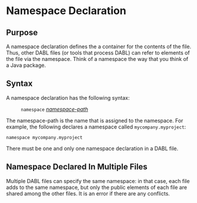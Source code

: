 # Namespace Declaration

## Purpose

A namespace declaration defines the a container for the contents of the file.
Thus, other DABL files (or tools that process DABL) can refer to elements of the
file via the namespace. Think of a namespace the way that you think of a Java package.

## Syntax

A namespace declaration has the following syntax:

<dl>
<dd><code>namespace</code> <i><a href="namespace_path.md">namespace-path</a></i>
</dl>

The namespace-path is the name
that is assigned to the namespace. For example, the following declares a
namespace called `mycompany.myproject`:

```
namespace mycompany.myproject
```

There must be one and only one namespace declaration in a DABL file.

## Namespace Declared In Multiple Files

Multiple DABL files can
specify the same namespace: in that case, each file adds to the same namespace,
but only the public elements of each file are shared among the other files.
It is an error if there are any conflicts.
